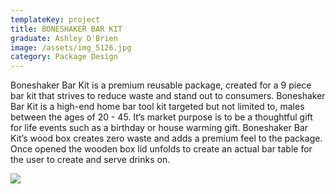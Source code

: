 ```yaml
---
templateKey: project
title: BONESHAKER BAR KIT
graduate: Ashley O'Brien
image: /assets/img_5126.jpg
category: Package Design
---
```

Boneshaker Bar Kit is a premium reusable package, created for a 9 piece bar kit that strives to reduce waste and stand out to consumers.  Boneshaker Bar Kit is a high-end home bar tool kit targeted but not limited to, males between the ages of 20 - 45. It’s market purpose is to be a thoughtful gift for life events such as a birthday or house warming gift. Boneshaker Bar Kit’s wood box creates zero waste and adds a premium feel to the package. Once opened the wooden box lid unfolds to create an actual bar table for the user to create and serve drinks on.

![](/assets/img_5026.jpg)

![]()

